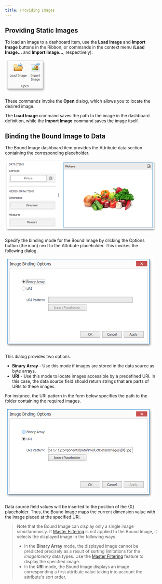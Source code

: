```yaml
---
title: Providing Images
---
```

## Providing Static Images
To load an image to a dashboard item, use the **Load Image** and **Import Image** buttons in the Ribbon, or commands in the context menu (**Load Image...** and **Import Image...**, respectively).

![Image_LoadImage_Ribbon](../../../../images/Img20214.png)

These commands invoke the **Open** dialog, which allows you to locate the desired image.

The **Load Image** command saves the path to the image in the dashboard definition, while the **Import Image** command saves the image itself.

## Binding the Bound Image to Data
The Bound Image dashboard item provides the Attribute data section containing the corresponding placeholder.

![BoundImageDataSections](../../../../images/Img123290.png)

Specify the binding mode for the Bound Image by clicking the Options button (the  icon) next to the Attribute placeholder. This invokes the following dialog.

![ImageBindingOptionsDialog](../../../../images/Img123297.png)

This dialog provides two options.
* **Binary Array** - Use this mode if images are stored in the data source as byte arrays.
* **URI** - Use this mode to locate images accessible by a predefined URI. In this case, the data source field should return strings that are parts of URIs to these images.

For instance, the URI pattern in the form below specifies the path to the folder containing the required images.

![ImageBindingOptionsDialog_URI](../../../../images/Img123307.png)

Data source field values will be inserted to the position of the {0} placeholder. Thus, the Bound Image maps the current dimension value with the image placed at the specified URI.

> Note that the Bound Image can display only a single image simultaneously. If [Master Filtering](../../../../../dashboard-for-desktop/articles/dashboard-designer/interactivity/master-filtering.md) is not applied to the Bound Image, it selects the displayed image in the following ways.
> * In the **Binary Array** mode, the displayed image cannot be predicted precisely as a result of sorting limitations for the _image_/_binary_ data types. Use the [Master Filtering](../../../../../dashboard-for-desktop/articles/dashboard-designer/interactivity/master-filtering.md) feature to display the specified image.
> * In the **URI** mode, the Bound Image displays an image corresponding a first attribute value taking into account the attribute's sort order.